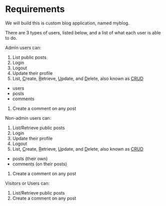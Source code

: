 # Requirements

We will build this is custom blog application, named myblog.

There are 3 types of users, listed below, and a list of what each user is able to do.

Admin users can:

1. List public posts
1. Login
1. Logout
1. Update their profile
1. List, <u>C</u>reate, <u>R</u>etrieve, <u>U</u>pdate, and <u>D</u>elete, also known as <u>CRUD</u>
  - users
  - posts
  - comments
1. Create a comment on any post

Non-admin users can:

1. List/Retrieve public posts
1. Login
1. Update their profile
1. Logout
1. List, <u>C</u>reate, <u>R</u>etrieve, <u>U</u>pdate, and <u>D</u>elete, also known as <u>CRUD</u>
  - posts (their own)
  - comments (on their posts)
1. Create a comment on any post

Visitors or Users can:

1. List/Retrieve public posts
1. Create a comment on any post